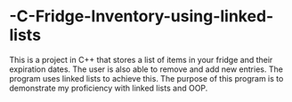 # -C-Fridge-Inventory-using-linked-lists
This is a project in C++ that stores a list of items in your fridge and their expiration dates. The user is also able to remove and add new entries. The program uses linked lists to achieve this. The purpose of this program is to demonstrate my proficiency with linked lists and OOP.
